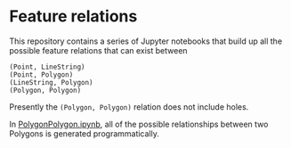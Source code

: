 
# Feature relations

This repository contains a series of Jupyter notebooks that
build up all the possible feature relations that can exist
between

    (Point, LineString)
    (Point, Polygon)
    (LineString, Polygon)
    (Polygon, Polygon)

Presently the `(Polygon, Polygon)` relation does not include holes.

In [PolygonPolygon.ipynb](./PolygonPolygon.ipynb), all of the
possible relationships between two Polygons is generated
programmatically.
